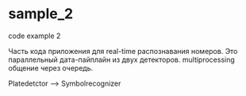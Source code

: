 # sample_2
code example 2

Часть кода приложения для real-time распознавания номеров.
Это параллельный дата-пайплайн из двух детекторов.
multiprocessing общение через очередь.

Platedetctor --> Symbolrecognizer
